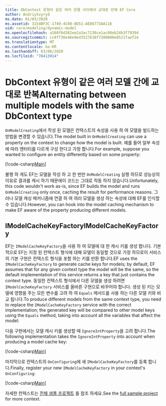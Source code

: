 ```yaml
---
title: DbContext 유형이 같은 여러 모델 사이에서 교대로 반복 EF Core
author: AndriySvyryd
ms.date: 01/03/2020
ms.assetid: 3154BF3C-1749-4C60-8D51-AE86773AA116
uid: core/modeling/dynamic-model
ms.openlocfilehash: a160f0d382ee2a3ac7130ce1ac98eb24b3f79394
ms.sourcegitcommit: cc0ff36e46e9ed3527638f7208000e8521faef2e
ms.translationtype: MT
ms.contentlocale: ko-KR
ms.lasthandoff: 03/06/2020
ms.locfileid: "78413914"
---
```

# <a name="alternating-between-multiple-models-with-the-same-dbcontext-type"></a><span data-ttu-id="45fda-102">DbContext 유형이 같은 여러 모델 간에 교대로 반복</span><span class="sxs-lookup"><span data-stu-id="45fda-102">Alternating between multiple models with the same DbContext type</span></span>

<span data-ttu-id="45fda-103">`OnModelCreating`에서 작성 된 모델은 컨텍스트의 속성을 사용 하 여 모델을 빌드하는 방법을 변경할 수 있습니다.</span><span class="sxs-lookup"><span data-stu-id="45fda-103">The model built in `OnModelCreating` can use a property on the context to change how the model is built.</span></span> <span data-ttu-id="45fda-104">예를 들어 일부 속성에 따라 엔터티를 다르게 구성 한다고 가정 합니다.</span><span class="sxs-lookup"><span data-stu-id="45fda-104">For example, suppose you wanted to configure an entity differently based on some property:</span></span>

[!code-csharp[Main](../../../samples/core/Modeling/DynamicModel/DynamicContext.cs?name=OnModelCreating)]

<span data-ttu-id="45fda-105">불행 하 게도 EF는 모델을 작성 하 고 한 번만 `OnModelCreating` 실행 하므로 성능상의 이유로 결과를 캐시 하기 때문에이 코드는 그대로 작동 하지 않습니다.</span><span class="sxs-lookup"><span data-stu-id="45fda-105">Unfortunately, this code wouldn't work as-is, since EF builds the model and runs `OnModelCreating` only once, caching the result for performance reasons.</span></span> <span data-ttu-id="45fda-106">그러나 모델 캐싱 메커니즘에 연결 하 여 여러 모델을 생성 하는 속성에 대해 EF를 인식할 수 있습니다.</span><span class="sxs-lookup"><span data-stu-id="45fda-106">However, you can hook into the model caching mechanism to make EF aware of the property producing different models.</span></span>

## <a name="imodelcachekeyfactory"></a><span data-ttu-id="45fda-107">IModelCacheKeyFactory</span><span class="sxs-lookup"><span data-stu-id="45fda-107">IModelCacheKeyFactory</span></span>

<span data-ttu-id="45fda-108">EF는 `IModelCacheKeyFactory`을 사용 하 여 모델에 대 한 캐시 키를 생성 합니다. 기본적으로 EF는 지정 된 컨텍스트 형식에 대해 모델이 동일할 것으로 가정 하므로이 서비스의 기본 구현은 컨텍스트 형식을 포함 하는 키를 반환 합니다.</span><span class="sxs-lookup"><span data-stu-id="45fda-108">EF uses the `IModelCacheKeyFactory` to generate cache keys for models; by default, EF assumes that for any given context type the model will be the same, so the default implementation of this service returns a key that just contains the context type.</span></span> <span data-ttu-id="45fda-109">동일한 컨텍스트 형식에서 다른 모델을 생성 하려면 `IModelCacheKeyFactory` 서비스를 올바른 구현으로 바꾸어야 합니다. 생성 된 키는 모델에 영향을 주는 모든 변수를 고려 하 여 `Equals` 메서드를 사용 하는 다른 모델 키와 비교 됩니다.</span><span class="sxs-lookup"><span data-stu-id="45fda-109">To produce different models from the same context type, you need to replace the `IModelCacheKeyFactory` service with the correct  implementation; the generated key will be compared to other model keys using the `Equals` method, taking into account all the variables that affect the model:</span></span>

<span data-ttu-id="45fda-110">다음 구현에서는 모델 캐시 키를 생성할 때 `IgnoreIntProperty`을 고려 합니다.</span><span class="sxs-lookup"><span data-stu-id="45fda-110">The following implementation takes the `IgnoreIntProperty` into account when producing a model cache key:</span></span>

[!code-csharp[Main](../../../samples/core/Modeling/DynamicModel/DynamicModelCacheKeyFactory.cs?name=DynamicModel)]

<span data-ttu-id="45fda-111">마지막으로 컨텍스트의 `OnConfiguring`에 새 `IModelCacheKeyFactory`를 등록 합니다.</span><span class="sxs-lookup"><span data-stu-id="45fda-111">Finally, register your new `IModelCacheKeyFactory` in your context's `OnConfiguring`:</span></span>

[!code-csharp[Main](../../../samples/core/Modeling/DynamicModel/DynamicContext.cs?name=OnConfiguring)]

<span data-ttu-id="45fda-112">자세한 컨텍스트는 [전체 샘플 프로젝트](https://github.com/dotnet/EntityFramework.Docs/tree/master/samples/core/Modeling/DynamicModel) 를 참조 하세요.</span><span class="sxs-lookup"><span data-stu-id="45fda-112">See the [full sample project](https://github.com/dotnet/EntityFramework.Docs/tree/master/samples/core/Modeling/DynamicModel) for more context.</span></span>

